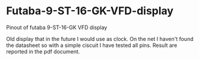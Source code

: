 # Futaba-9-ST-16-GK-VFD-display
Pinout of futaba 9-ST-16-GK VFD display

Old display that in the future I would use as clock.
On the net I haven't found the datasheet so with a simple ciscuit I have tested all pins. Result are reported in the pdf document.


